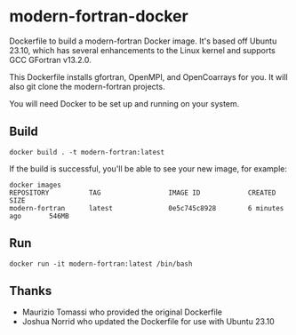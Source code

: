 # modern-fortran-docker

Dockerfile to build a modern-fortran Docker image.
It's based off Ubuntu 23.10, which has several enhancements to the Linux kernel and supports 
GCC GFortran v13.2.0.

This Dockerfile installs gfortran, OpenMPI, and OpenCoarrays for you.
It will also git clone the modern-fortran projects.

You will need Docker to be set up and running on your system.

## Build

```
docker build . -t modern-fortran:latest
```

If the build is successful, you'll be able to see your new image, for example:

```
docker images
REPOSITORY          TAG                 IMAGE ID            CREATED             SIZE
modern-fortran      latest              0e5c745c8928        6 minutes ago       546MB
```

## Run

```
docker run -it modern-fortran:latest /bin/bash
```

## Thanks

* Maurizio Tomassi who provided the original Dockerfile
* Joshua Norrid who updated the Dockerfile for use with Ubuntu 23.10
